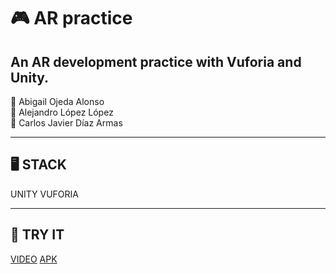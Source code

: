 # 🎮 AR practice
An AR development practice with Vuforia and Unity.
---

🦄 Abigail Ojeda Alonso  
🦄 Alejandro López López  
🦄 Carlos Javier Díaz Armas

---

## 🖥️ STACK
UNITY
VUFORIA

---
## 📱 TRY IT 
[VIDEO](https://youtu.be/5qoek9b1w0U?si=I7x9meCcLDPTzPkq) 
[APK](https://drive.google.com/file/d/1yfXBBNpjUWQYLT79zfSV1688WvnTSgDT/view?usp=sharing)
